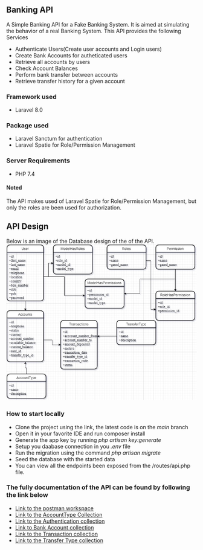 ## Banking API

A Simple Banking API for a Fake Banking System. It is aimed at simulating the behavior of a real Banking System.
This API provides the following Services

- Authenticate Users(Create user accounts and Login users)
- Create Bank Accounts for autheticated users
- Retrieve all accounts by users
- Check Account Balances
- Perform bank transfer between accounts
- Retrieve transfer history for a given account

### Framework used
- Laravel 8.0

### Package used
- Laravel Sanctum for authentication
- Laravel Spatie for Role/Permission Management

### Server Requirements
- PHP 7.4
#### Noted
The API makes used of Laravel Spatie for Role/Permission Management, but only the roles are been used for authorization.
## API Design
Below is an image of the Database design of the of the API.
![Database design](assets/ER_Diagram.jpg)
### How to start locally
- Clone the project using the link, the latest code is on the *main* branch
- Open it in your favorite IDE and run composer install
- Generate the app key by running *php artisan key:generate*
- Setup you daabase connection in you *.env* file
- Run the migration using the command *php artisan migrate*
- Seed the database with the started data
- You can view all the endpoints been exposed from the /routes/api.php file.

### The fully documentation of the API can be found by following the link below
- [Link to the postman workspace](https://red-crater-101914.postman.co/workspace/69a59689-bdcf-4ac1-b486-b40d3b4b91ed)
- [Link to the AccountType Collection](https://documenter.getpostman.com/view/16937718/2s8YzRy2uh)
- [Link to the Authentication collection](https://documenter.getpostman.com/view/16937718/2s8YzRy2z7)
- [Link to Bank Account collection](https://documenter.getpostman.com/view/16937718/2s8YzRy2z8)
- [Link to the Transaction collection](https://documenter.getpostman.com/view/16937718/2s8YzRy2zA)
- [Link to the Transfer Type collection](https://documenter.getpostman.com/view/16937718/2s8YzRy2zB)


